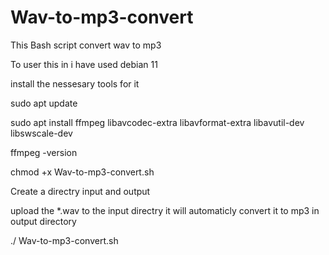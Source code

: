 # Wav-to-mp3-convert
This Bash script convert wav to mp3


To user this in i have used debian 11 

install the nessesary tools for it 

sudo apt update


sudo apt install ffmpeg libavcodec-extra libavformat-extra libavutil-dev libswscale-dev


ffmpeg -version


chmod +x  Wav-to-mp3-convert.sh

Create a directry input and output

upload the *.wav to the input directry it will automaticly convert it to mp3 in output directory

./ Wav-to-mp3-convert.sh 
